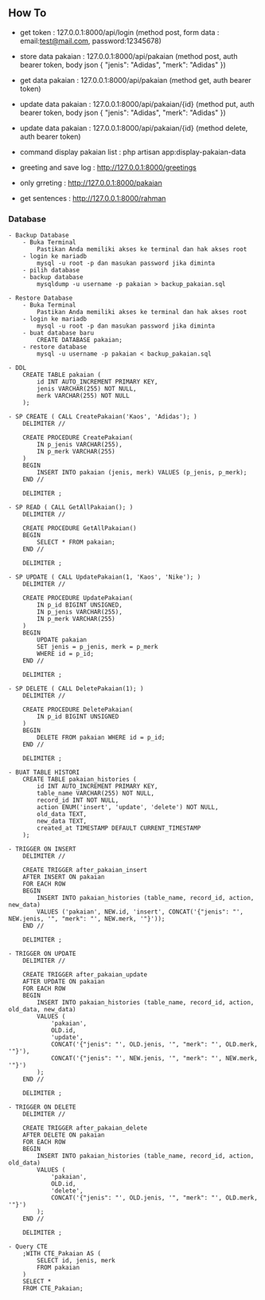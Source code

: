 ## How To

- get token : 127.0.0.1:8000/api/login (method post, form data : email:test@mail.com, password:12345678)
- store data pakaian : 127.0.0.1:8000/api/pakaian (method post, auth bearer token, body json { "jenis": "Adidas", "merk": "Adidas" })
- get data pakaian : 127.0.0.1:8000/api/pakaian (method get, auth bearer token)
- update data pakaian : 127.0.0.1:8000/api/pakaian/{id} (method put, auth bearer token, body json { "jenis": "Adidas", "merk": "Adidas" })
- update data pakaian : 127.0.0.1:8000/api/pakaian/{id} (method delete, auth bearer token)

- command display pakaian list : php artisan app:display-pakaian-data
- greeting and save log : http://127.0.0.1:8000/greetings
- only grreting : http://127.0.0.1:8000/pakaian
- get sentences : http://127.0.0.1:8000/rahman

### Database

    - Backup Database
        - Buka Terminal
            Pastikan Anda memiliki akses ke terminal dan hak akses root
        - login ke mariadb
            mysql -u root -p dan masukan password jika diminta
        - pilih database
        - backup database
            mysqldump -u username -p pakaian > backup_pakaian.sql

    - Restore Database
        - Buka Terminal
            Pastikan Anda memiliki akses ke terminal dan hak akses root
        - login ke mariadb
            mysql -u root -p dan masukan password jika diminta
        - buat database baru
            CREATE DATABASE pakaian;
        - restore database
            mysql -u username -p pakaian < backup_pakaian.sql
    
    - DDL
        CREATE TABLE pakaian (
            id INT AUTO_INCREMENT PRIMARY KEY,
            jenis VARCHAR(255) NOT NULL,
            merk VARCHAR(255) NOT NULL
        );

    - SP CREATE ( CALL CreatePakaian('Kaos', 'Adidas'); )
        DELIMITER //

        CREATE PROCEDURE CreatePakaian(
            IN p_jenis VARCHAR(255),
            IN p_merk VARCHAR(255)
        )
        BEGIN
            INSERT INTO pakaian (jenis, merk) VALUES (p_jenis, p_merk);
        END //

        DELIMITER ;

    - SP READ ( CALL GetAllPakaian(); )
        DELIMITER //

        CREATE PROCEDURE GetAllPakaian()
        BEGIN
            SELECT * FROM pakaian;
        END //

        DELIMITER ;

    - SP UPDATE ( CALL UpdatePakaian(1, 'Kaos', 'Nike'); )
        DELIMITER //

        CREATE PROCEDURE UpdatePakaian(
            IN p_id BIGINT UNSIGNED,
            IN p_jenis VARCHAR(255),
            IN p_merk VARCHAR(255)
        )
        BEGIN
            UPDATE pakaian
            SET jenis = p_jenis, merk = p_merk
            WHERE id = p_id;
        END //

        DELIMITER ;

    - SP DELETE ( CALL DeletePakaian(1); )
        DELIMITER //

        CREATE PROCEDURE DeletePakaian(
            IN p_id BIGINT UNSIGNED
        )
        BEGIN
            DELETE FROM pakaian WHERE id = p_id;
        END //

        DELIMITER ;

    - BUAT TABLE HISTORI
        CREATE TABLE pakaian_histories (
            id INT AUTO_INCREMENT PRIMARY KEY,
            table_name VARCHAR(255) NOT NULL,
            record_id INT NOT NULL,
            action ENUM('insert', 'update', 'delete') NOT NULL,
            old_data TEXT,
            new_data TEXT,
            created_at TIMESTAMP DEFAULT CURRENT_TIMESTAMP
        );

    - TRIGGER ON INSERT
        DELIMITER //

        CREATE TRIGGER after_pakaian_insert
        AFTER INSERT ON pakaian
        FOR EACH ROW
        BEGIN
            INSERT INTO pakaian_histories (table_name, record_id, action, new_data)
            VALUES ('pakaian', NEW.id, 'insert', CONCAT('{"jenis": "', NEW.jenis, '", "merk": "', NEW.merk, '"}'));
        END //

        DELIMITER ;

    - TRIGGER ON UPDATE
        DELIMITER //

        CREATE TRIGGER after_pakaian_update
        AFTER UPDATE ON pakaian
        FOR EACH ROW
        BEGIN
            INSERT INTO pakaian_histories (table_name, record_id, action, old_data, new_data)
            VALUES (
                'pakaian',
                OLD.id,
                'update',
                CONCAT('{"jenis": "', OLD.jenis, '", "merk": "', OLD.merk, '"}'),
                CONCAT('{"jenis": "', NEW.jenis, '", "merk": "', NEW.merk, '"}')
            );
        END //

        DELIMITER ;

    - TRIGGER ON DELETE
        DELIMITER //

        CREATE TRIGGER after_pakaian_delete
        AFTER DELETE ON pakaian
        FOR EACH ROW
        BEGIN
            INSERT INTO pakaian_histories (table_name, record_id, action, old_data)
            VALUES (
                'pakaian',
                OLD.id,
                'delete',
                CONCAT('{"jenis": "', OLD.jenis, '", "merk": "', OLD.merk, '"}')
            );
        END //

        DELIMITER ;

    - Query CTE
        ;WITH CTE_Pakaian AS (
            SELECT id, jenis, merk
            FROM pakaian
        )
        SELECT *
        FROM CTE_Pakaian;
